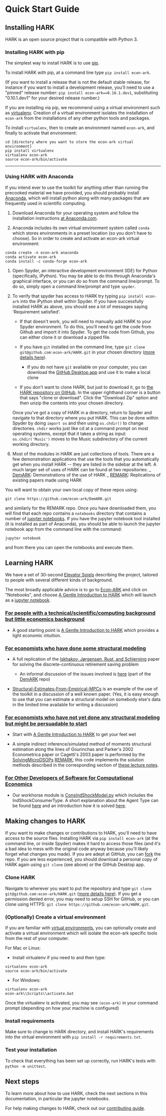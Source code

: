 # Quick Start Guide

## Installing HARK

HARK is an open source project that is compatible with Python 3.

### Installing HARK with pip

The simplest way to install HARK is to use
[pip](https://pip.pypa.io/en/stable/installation/).

To install HARK with pip, at a command line type `pip install econ-ark`.

(If you want to install a release that is not the default stable release, for
instance if you want to install a development release, you'll need to use a
"pinned" release number: `pip install econ-ark==0.10.1.dev1`, substituting
"0.10.1.dev1" for your desired release number.)

If you are installing via pip, we recommend using a virtual environment such as
[virtualenv](https://virtualenv.pypa.io/en/latest/). Creation of a virtual
environment isolates the installation of `econ-ark` from the installations of
any other python tools and packages.

To install `virtualenv`, then to create an environment named `econ-ark`, and
finally to activate that environment:

```
cd [directory where you want to store the econ-ark virtual environment]
pip install virtualenv
virtualenv econ-ark
source econ-ark/bin/activate
```

---

### Using HARK with Anaconda

If you intend ever to use the toolkit for anything other than running the
precooked material we have provided, you should probably install
[Anaconda](https://anaconda.com/), which will install python along with many
packages that are frequently used in scientific computing.

1. Download Anaconda for your operating system and follow the installation
   instructions
   [at Anaconda.com](https://www.anaconda.com/distribution/#download-section).

1. Anaconda includes its own virtual environment system called `conda` which
   stores environments in a preset location (so you don't have to choose). So in
   order to create and activate an econ-ark virtual environment:

```
conda create -n econ-ark anaconda
conda activate econ-ark
conda install -c conda-forge econ-ark
```

1. Open Spyder, an interactive development environment (IDE) for Python
   (specifically, iPython). You may be able to do this through Anaconda's
   graphical interface, or you can do so from the command line/prompt. To do so,
   simply open a command line/prompt and type `spyder`.

1. To verify that spyder has access to HARK try typing `pip install econ-ark`
   into the iPython shell within Spyder. If you have successfully installed HARK
   as above, you should see a lot of messages saying 'Requirement satisfied'.

   - If that doesn't work, you will need to manually add HARK to your Spyder
     environment. To do this, you'll need to get the code from Github and import
     it into Spyder. To get the code from Github, you can either clone it or
     download a zipped file.

   - If you have `git` installed on the command line, type
     `git clone git@github.com:econ-ark/HARK.git` in your chosen directory
     ([more details here](https://git-scm.com/doc)).

     - If you do not have `git` available on your computer, you can download the
       [GitHub Desktop app](https://desktop.github.com/) and use it to make a
       local clone

   - If you don't want to clone HARK, but just to download it, go to
     [the HARK repository on GitHub](https://github.com/econ-ark/HARK). In the
     upper righthand corner is a button that says "clone or download". Click the
     "Download Zip" option and then unzip the contents into your chosen
     directory.

   Once you've got a copy of HARK in a directory, return to Spyder and navigate
   to that directory where you put HARK. This can be done within Spyder by doing
   `import os` and then using `os.chdir()` to change directories. `chdir` works
   just like cd at a command prompt on most operating systems, except that it
   takes a string as input: `os.chdir('Music')` moves to the Music subdirectory
   of the current working directory.

6) Most of the modules in HARK are just collections of tools. There are a few
   demonstration applications that use the tools that you automatically get when
   you install HARK -- they are listed in the sidebar at the left. A much larger
   set of uses of HARK can be found at two repositories: _
   [DemARK](https://github.com/econ-ark/DemARK): Demonstrations of the use of
   HARK _ [REMARK](https://github.com/econ-ark/REMARK): Replications of existing
   papers made using HARK

You will want to obtain your own local copy of these repos using:

```
git clone https://github.com/econ-ark/DemARK.git
```

and similarly for the REMARK repo. Once you have downloaded them, you will find
that each repo contains a `notebooks` directory that contains a number of
[jupyter notebooks](https://jupyter.org/). If you have the jupyter notebook tool
installed (it is installed as part of Anaconda), you should be able to launch
the jupyter notebook app from the command line with the command:

```
jupyter notebook
```

and from there you can open the notebooks and execute them.

## Learning HARK

We have a set of 30-second
[Elevator Spiels](https://github.com/econ-ark/PARK/blob/master/Elevator-Spiels.md#capsule-summaries-of-what-the-econ-ark-project-is)
describing the project, tailored to people with several different kinds of
background.

The most broadly applicable advice is to go to [Econ-ARK](https://econ-ark.org)
and click on "Notebooks", and choose
[A Gentle Introduction to HARK](https://docs.econ-ark.org/example_notebooks/Gentle-Intro-To-HARK.html)
which will launch as a [jupyter notebook](https://jupyter.org/).

### [For people with a technical/scientific/computing background but little economics background](https://github.com/econ-ark/PARK/blob/master/Elevator-Spiels.md#for-people-with-a-technicalscientificcomputing-background-but-no-economics-background)

- A good starting point is
  [A Gentle Introduction to HARK](https://docs.econ-ark.org/example_notebooks/Gentle-Intro-To-HARK.html)
  which provides a light economic intuition.

### [For economists who have done some structural modeling](https://github.com/econ-ark/PARK/blob/master/Elevator-Spiels.md#for-economists-who-have-done-some-structural-modeling)

- A full replication of the
  [Iskhakov, Jørgensen, Rust, and Schjerning](https://onlinelibrary.wiley.com/doi/abs/10.3982/QE643)
  paper for solving the discrete-continuous retirement saving problem

  - An informal discussion of the issues involved is
    [here](https://github.com/econ-ark/DemARK/blob/master/notebooks/DCEGM-Upper-Envelope.ipynb)
    (part of the [DemARK](https://github.com/econ-ark/DemARK) repo)

- [Structural-Estimates-From-Empirical-MPCs](https://github.com/econ-ark/DemARK/blob/master/notebooks/Structural-Estimates-From-Empirical-MPCs-Fagereng-et-al.ipynb)
  is an example of the use of the toolkit in a discussion of a well known paper.
  (Yes, it is easy enough to use that you can estimate a structural model on
  somebody else's data in the limited time available for writing a discussion)

### [For economists who have not yet done any structural modeling but might be persuadable to start](https://github.com/econ-ark/PARK/blob/master/Elevator-Spiels.md#for-economists-who-have-not-yet-done-any-structural-modeling-but-might-be-persuadable-to-start)

- Start with
  [A Gentle Introduction to HARK](https://docs.econ-ark.org/example_notebooks/Gentle-Intro-To-HARK.html)
  to get your feet wet

- A simple indirect inference/simulated method of moments structural estimation
  along the lines of Gourinchas and Parker's 2002 Econometrica paper or
  Cagetti's 2003 paper is performed by the
  [SolvingMicroDSOPs](https://github.com/econ-ark/SolvingMicroDSOPs/)
  [REMARK](https://github.com/econ-ark/REMARK); this code implements the
  solution methods described in the corresponding section of
  [these lecture notes](https://llorracc.github.io/SolvingMicroDSOPs/).

### [For Other Developers of Software for Computational Economics](https://github.com/econ-ark/PARK/blob/master/Elevator-Spiels.md#for-other-developers-of-software-for-computational-economics)

- Our workhorse module is
  [ConsIndShockModel.py](https://github.com/econ-ark/HARK/blob/master/HARK/ConsumptionSaving/ConsIndShockModel.py)
  which includes the IndShockConsumerType. A short explanation about the Agent
  Type can be found
  [here](https://docs.econ-ark.org/example_notebooks/IndShockConsumerType.html)
  and an introduction how it is solved
  [here](https://docs.econ-ark.org/example_notebooks/HowWeSolveIndShockConsumerType.html).

## Making changes to HARK

If you want to make changes or contributions to HARK, you'll need to have access
to the source files. Installing HARK via `pip install econ-ark` (at the command
line, or inside Spyder) makes it hard to access those files (and it's a bad idea
to mess with the original code anyway because you'll likely forget what changes
you made). If you are adept at GitHub, you can
[fork](https://help.github.com/en/articles/fork-a-repo) the repo. If you are
less experienced, you should download a personal copy of HARK again using
`git clone` (see above) or the GitHub Desktop app.

### Clone HARK

Navigate to wherever you want to put the repository and type
`git clone git@github.com:econ-ark/HARK.git`
([more details here](https://git-scm.com/doc)). If you get a permission denied
error, you may need to setup SSH for GitHub, or you can clone using HTTPS:
`git clone https://github.com/econ-ark/HARK.git`.

### (Optionally) Create a virtual environment

If you are familiar with
[virtual environments](https://virtualenv.pypa.io/en/latest/), you can
optionally create and activate a virtual environment which will isolate the
econ-ark specific tools from the rest of your computer.

For Mac or Linux:

- Install virtualenv if you need to and then type:

```
virtualenv econ-ark
source econ-ark/bin/activate
```

- For Windows:

```
virtualenv econ-ark
econ-ark\\Scripts\\activate.bat
```

Once the virtualenv is activated, you may see `(econ-ark)` in your command
prompt (depending on how your machine is configured)

### Install requirements

Make sure to change to HARK directory, and install HARK's requirements into the
virtual environment with `pip install -r requirements.txt`.

### Test your installation

To check that everything has been set up correctly, run HARK's tests with
`python -m unittest`.

## Next steps

To learn more about how to use HARK, check the next sections in this
documentation, in particular the jupyter notebooks.

For help making changes to HARK, check out our
[contributing guide](contributing.md).
